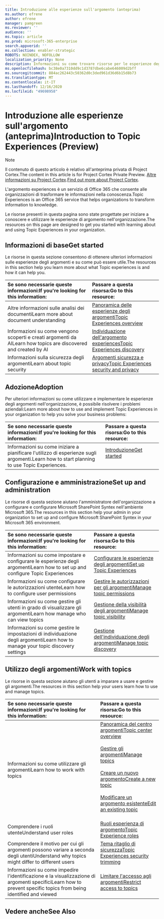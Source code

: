 ```yaml
---
title: Introduzione alle esperienze sull'argomento (anteprima)
ms.author: efrene
author: efrene
manager: pamgreen
ms.reviewer: ''
audience: ''
ms.topic: article
ms.prod: microsoft-365-enterprise
search.appverid: ''
ms.collection: enabler-strategic
ROBOTS: NOINDEX, NOFOLLOW
localization_priority: None
description: Informazioni su come trovare risorse per le esperienze degli argomenti.
ms.openlocfilehash: bc38e0a7310dd9c1d3787dbe6cabe646009d2bff
ms.sourcegitcommit: 884ac262443c50362d0c3ded961d36d6b15d8b73
ms.translationtype: MT
ms.contentlocale: it-IT
ms.lasthandoff: 12/16/2020
ms.locfileid: "49698958"
---
```

# <a name="introduction-to-topic-experiences-preview"></a><span data-ttu-id="7905b-103">Introduzione alle esperienze sull'argomento (anteprima)</span><span class="sxs-lookup"><span data-stu-id="7905b-103">Introduction to Topic Experiences (Preview)</span></span>

> [!Note] 
> <span data-ttu-id="7905b-104">Il contenuto di questo articolo è relativo all'anteprima privata di Project Cortex.</span><span class="sxs-lookup"><span data-stu-id="7905b-104">The content in this article is for Project Cortex Private Preview.</span></span> <span data-ttu-id="7905b-105">[Altre informazioni su Project Cortex](https://aka.ms/projectcortex).</span><span class="sxs-lookup"><span data-stu-id="7905b-105">[Find out more about Project Cortex](https://aka.ms/projectcortex).</span></span>

<span data-ttu-id="7905b-106">L'argomento experiences è un servizio di Office 365 che consente alle organizzazioni di trasformare le informazioni nella conoscenza.</span><span class="sxs-lookup"><span data-stu-id="7905b-106">Topic Experiences is an Office 365 service that helps organizations to transform information to knowledge.</span></span>

<span data-ttu-id="7905b-107">Le risorse presenti in questa pagina sono state progettate per iniziare a conoscere e utilizzare le esperienze di argomento nell'organizzazione.</span><span class="sxs-lookup"><span data-stu-id="7905b-107">The resources on this page are designed to get you started with learning about and using Topic Experiences in your organization.</span></span>

## <a name="get-started"></a><span data-ttu-id="7905b-108">Informazioni di base</span><span class="sxs-lookup"><span data-stu-id="7905b-108">Get started</span></span>

<span data-ttu-id="7905b-109">Le risorse in questa sezione consentono di ottenere ulteriori informazioni sulle esperienze degli argomenti e su come può essere utile.</span><span class="sxs-lookup"><span data-stu-id="7905b-109">The resources in this section help you learn more about what Topic experiences is and how it can help you.</span></span>

| <span data-ttu-id="7905b-110">Se sono necessarie queste informazioni:</span><span class="sxs-lookup"><span data-stu-id="7905b-110">If you're looking for this information:</span></span> | <span data-ttu-id="7905b-111">Passare a questa risorsa:</span><span class="sxs-lookup"><span data-stu-id="7905b-111">Go to this resource:</span></span> |
|:-----|:-----|
|<span data-ttu-id="7905b-112">Altre informazioni sulle analisi dei documenti</span><span class="sxs-lookup"><span data-stu-id="7905b-112">Learn more about document understanding</span></span>|[<span data-ttu-id="7905b-113">Panoramica delle esperienze degli argomenti</span><span class="sxs-lookup"><span data-stu-id="7905b-113">Topic Experiences overview</span></span>](topic-experiences-overview.md)|
|<span data-ttu-id="7905b-114">Informazioni su come vengono scoperti e creati argomenti da AI</span><span class="sxs-lookup"><span data-stu-id="7905b-114">Learn how topics are discovered and created by AI</span></span>|[<span data-ttu-id="7905b-115">Individuazione dell'argomento experiences</span><span class="sxs-lookup"><span data-stu-id="7905b-115">Topic Experiences discovery</span></span>](topic-experiences-discovery.md)|
|<span data-ttu-id="7905b-116">Informazioni sulla sicurezza degli argomenti</span><span class="sxs-lookup"><span data-stu-id="7905b-116">Learn about topic security</span></span>|[<span data-ttu-id="7905b-117">Argomenti sicurezza e privacy</span><span class="sxs-lookup"><span data-stu-id="7905b-117">Topic Experiences security and privacy</span></span>](topic-experiences-security-privacy.md)|


## <a name="adoption"></a><span data-ttu-id="7905b-118">Adozione</span><span class="sxs-lookup"><span data-stu-id="7905b-118">Adoption</span></span>

<span data-ttu-id="7905b-119">Per ulteriori informazioni su come utilizzare e implementare le esperienze degli argomenti nell'organizzazione, è possibile risolvere i problemi aziendali:</span><span class="sxs-lookup"><span data-stu-id="7905b-119">Learn more about how to use and implement Topic Experiences in your organization to help you solve your business problems:</span></span> 

| <span data-ttu-id="7905b-120">Se sono necessarie queste informazioni:</span><span class="sxs-lookup"><span data-stu-id="7905b-120">If you're looking for this information:</span></span> | <span data-ttu-id="7905b-121">Passare a questa risorsa:</span><span class="sxs-lookup"><span data-stu-id="7905b-121">Go to this resource:</span></span> |
|:-----|:-----|
|<span data-ttu-id="7905b-122">Informazioni su come iniziare a pianificare l'utilizzo di esperienze sugli argomenti.</span><span class="sxs-lookup"><span data-stu-id="7905b-122">Learn how to start planning to use Topic Experiences.</span></span> |[<span data-ttu-id="7905b-123">Introduzione</span><span class="sxs-lookup"><span data-stu-id="7905b-123">Get started</span></span>](topics-adoption-getstarted.md)<br><br>|  

## <a name="set-up-and-administration"></a><span data-ttu-id="7905b-124">Configurazione e amministrazione</span><span class="sxs-lookup"><span data-stu-id="7905b-124">Set up and administration</span></span>

<span data-ttu-id="7905b-125">Le risorse di questa sezione aiutano l'amministratore dell'organizzazione a configurare e configurare Microsoft SharePoint Syntex nell'ambiente Microsoft 365.</span><span class="sxs-lookup"><span data-stu-id="7905b-125">The resources in this section help your admin in your organization to set up and configure Microsoft SharePoint Syntex in your Microsoft 365 environment.</span></span>

| <span data-ttu-id="7905b-126">Se sono necessarie queste informazioni:</span><span class="sxs-lookup"><span data-stu-id="7905b-126">If you're looking for this information:</span></span> | <span data-ttu-id="7905b-127">Passare a questa risorsa:</span><span class="sxs-lookup"><span data-stu-id="7905b-127">Go to this resource:</span></span> |
|:-----|:-----|
|<span data-ttu-id="7905b-128">Informazioni su come impostare e configurare le esperienze degli argomenti</span><span class="sxs-lookup"><span data-stu-id="7905b-128">Learn how to set up and configure Topic Experiences</span></span>|[<span data-ttu-id="7905b-129">Configurare le esperienze degli argomenti</span><span class="sxs-lookup"><span data-stu-id="7905b-129">Set up Topic Experiences</span></span>](set-up-topic-experiences.md)|
|<span data-ttu-id="7905b-130">Informazioni su come configurare le autorizzazioni utente</span><span class="sxs-lookup"><span data-stu-id="7905b-130">Learn how to configure user permissions</span></span>|[<span data-ttu-id="7905b-131">Gestire le autorizzazioni per gli argomenti</span><span class="sxs-lookup"><span data-stu-id="7905b-131">Manage topic permissions</span></span>](topic-experiences-user-permissions.md)|
|<span data-ttu-id="7905b-132">Informazioni su come gestire gli utenti in grado di visualizzare gli argomenti</span><span class="sxs-lookup"><span data-stu-id="7905b-132">Learn how manage who can view topics</span></span>|[<span data-ttu-id="7905b-133">Gestione della visibilità degli argomenti</span><span class="sxs-lookup"><span data-stu-id="7905b-133">Manage topic visibility</span></span>](topic-experiences-knowledge-rules.md)|
|<span data-ttu-id="7905b-134">Informazioni su come gestire le impostazioni di individuazione degli argomenti</span><span class="sxs-lookup"><span data-stu-id="7905b-134">Learn how to manage your topic discovery settings</span></span>|[<span data-ttu-id="7905b-135">Gestione dell'individuazione degli argomenti</span><span class="sxs-lookup"><span data-stu-id="7905b-135">Manage topic discovery</span></span>](topic-experiences-discovery.md)|

## <a name="work-with-topics"></a><span data-ttu-id="7905b-136">Utilizzo degli argomenti</span><span class="sxs-lookup"><span data-stu-id="7905b-136">Work with topics</span></span>

<span data-ttu-id="7905b-137">Le risorse in questa sezione aiutano gli utenti a imparare a usare e gestire gli argomenti.</span><span class="sxs-lookup"><span data-stu-id="7905b-137">The resources in this section help your users learn how to use and manage topics.</span></span>

| <span data-ttu-id="7905b-138">Se sono necessarie queste informazioni:</span><span class="sxs-lookup"><span data-stu-id="7905b-138">If you're looking for this information:</span></span> | <span data-ttu-id="7905b-139">Passare a questa risorsa:</span><span class="sxs-lookup"><span data-stu-id="7905b-139">Go to this resource:</span></span> |
|:-----|:-----|
|<span data-ttu-id="7905b-140">Informazioni su come utilizzare gli argomenti</span><span class="sxs-lookup"><span data-stu-id="7905b-140">Learn how to work with topics</span></span>|[<span data-ttu-id="7905b-141">Panoramica del centro argomenti</span><span class="sxs-lookup"><span data-stu-id="7905b-141">Topic center overview</span></span>](topic-center-overview.md)<br><br>[<span data-ttu-id="7905b-142">Gestire gli argomenti</span><span class="sxs-lookup"><span data-stu-id="7905b-142">Manage topics</span></span>](manage-topics.md)<br><br>[<span data-ttu-id="7905b-143">Creare un nuovo argomento</span><span class="sxs-lookup"><span data-stu-id="7905b-143">Create a new topic</span></span>](create-a-topic.md)<br><br>[<span data-ttu-id="7905b-144">Modificare un argomento esistente</span><span class="sxs-lookup"><span data-stu-id="7905b-144">Edit an existing topic</span></span>](edit-a-topic.md)<br><br>|
|<span data-ttu-id="7905b-145">Comprendere i ruoli utente</span><span class="sxs-lookup"><span data-stu-id="7905b-145">Understand user roles</span></span>|[<span data-ttu-id="7905b-146">Ruoli esperienza di argomento</span><span class="sxs-lookup"><span data-stu-id="7905b-146">Topic Experience roles</span></span>](topic-experiences-roles.md)|
|<span data-ttu-id="7905b-147">Comprendere il motivo per cui gli argomenti possono variare a seconda degli utenti</span><span class="sxs-lookup"><span data-stu-id="7905b-147">Understand why topics might differ to different users</span></span>|[<span data-ttu-id="7905b-148">Tema ritaglio di sicurezza</span><span class="sxs-lookup"><span data-stu-id="7905b-148">Topic Experiences security trimming</span></span>](topic-experiences-security-trimming.md)|
|<span data-ttu-id="7905b-149">Informazioni su come impedire l'identificazione e la visualizzazione di argomenti specifici</span><span class="sxs-lookup"><span data-stu-id="7905b-149">Learn how to prevent specific topics from being identified and viewed</span></span>|[<span data-ttu-id="7905b-150">Limitare l'accesso agli argomenti</span><span class="sxs-lookup"><span data-stu-id="7905b-150">Restrict access to topics</span></span>](restrict-access-to-topics.md)|



## <a name="see-also"></a><span data-ttu-id="7905b-151">Vedere anche</span><span class="sxs-lookup"><span data-stu-id="7905b-151">See Also</span></span>
